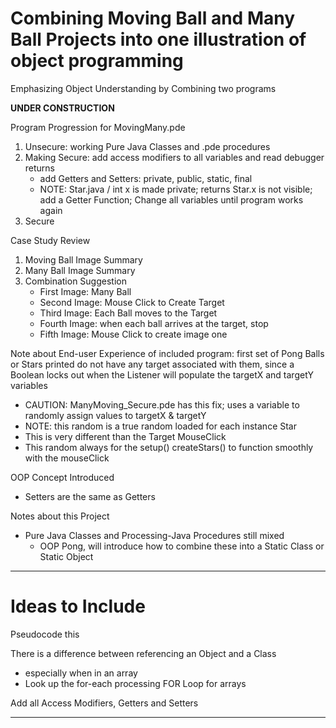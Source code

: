 # Combining Moving Ball and Many Ball Projects into one illustration of object programming
Emphasizing Object Understanding by Combining two programs

**UNDER CONSTRUCTION**

Program Progression for MovingMany.pde
1. Unsecure: working Pure Java Classes and .pde procedures
2. Making Secure: add access modifiers to all variables and read debugger returns
   - add Getters and Setters: private, public, static, final
   - NOTE: Star.java / int x is made private; returns Star.x is not visible; add a Getter Function; Change all variables until program works again
3. Secure

Case Study Review
1. Moving Ball Image Summary
2. Many Ball Image Summary
3. Combination Suggestion
   - First Image: Many Ball
   - Second Image: Mouse Click to Create Target
   - Third Image: Each Ball moves to the Target
   - Fourth Image: when each ball arrives at the target, stop
   - Fifth Image: Mouse Click to create image one

Note about End-user Experience of included program: first set of Pong Balls or Stars printed do not have any target associated with them, since a Boolean locks out when the Listener will populate the targetX and targetY variables
- CAUTION: ManyMoving_Secure.pde has this fix; uses a variable to randomly assign values to targetX & targetY
- NOTE: this random is a true random loaded for each instance Star
- This is very different than the Target MouseClick
- This random always for the setup() createStars() to function smoothly with the mouseClick

OOP Concept Introduced
- Setters are the same as Getters

Notes about this Project
- Pure Java Classes and Processing-Java Procedures still mixed
  - OOP Pong, will introduce how to combine these into a Static Class or Static Object

---

# Ideas to Include
Pseudocode this

There is a difference between referencing an Object and a Class
- especially when in an array
- Look up the for-each processing FOR Loop for arrays

Add all Access Modifiers, Getters and Setters

---
